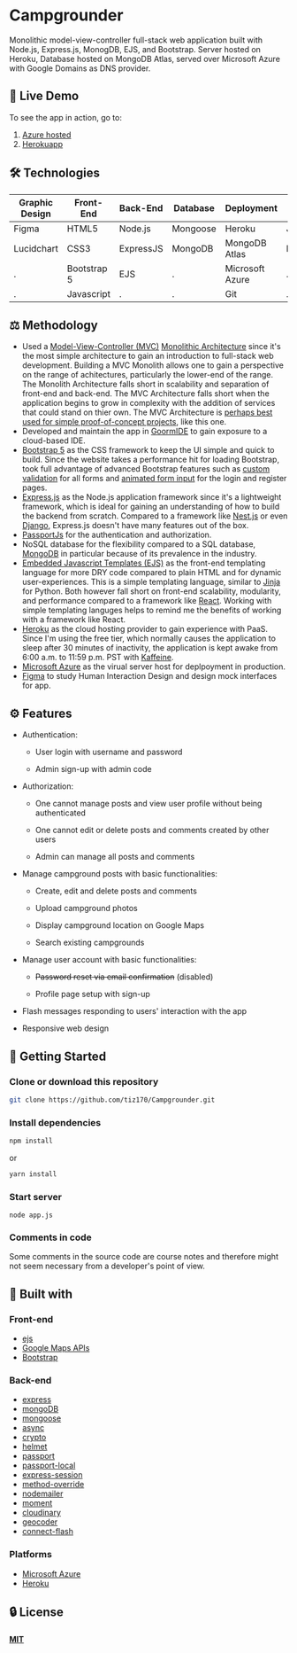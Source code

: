 # Campgrounder
Monolithic model-view-controller full-stack web application built with Node.js, Express.js, MonogDB, EJS, and Bootstrap.
Server hosted on Heroku, Database hosted on MongoDB Atlas, served over Microsoft Azure with Google Domains as DNS provider.

## 🎥 Live Demo

To see the app in action, go to:
1. [Azure hosted](http://20.46.242.255:3000/) 
2. [Herokuapp](https://thawing-cove-05644.herokuapp.com)

## 🛠 Technologies
|Graphic Design|Front-End	|Back-End	|Database	|Deployment		|Testing 	|
|------------- | ------- 	| ------ 	| ------ 	| --------		| -------	|
|Figma	   |HTML5	 	|Node.js 	|Mongoose	|Heroku	  		|Jest    	|
|Lucidchart			   |CSS3	 	|ExpressJS	|MongoDB	|MongoDB Atlas	|Lighthouse	|
|.			   |Bootstrap 5	|EJS	  	|.		    |Microsoft Azure	|.       	|
|.			   |Javascript	|.		  	|.		    |Git	      	|.       	|

## ⚖️ Methodology
-	Used a [Model-View-Controller (MVC)](https://martinfowler.com/eaaDev/uiArchs.html#ModelViewController) [Monolithic Architecture](https://www.youtube.com/watch?v=qYhRvH9tJKw) since it's the most simple architecture to gain an introduction to full-stack web development. Building a MVC Monolith allows one to gain a perspective on the range of achitectures, particularly the lower-end of the range. The Monolith Architecture falls short in scalability and separation of front-end and back-end. The MVC Architecture falls short when the application begins to grow in complexity with the addition of services that could stand on thier own. The MVC Architecture is [perhaps best used for simple proof-of-concept projects](https://www.youtube.com/watch?v=rckfN7xFig0), like this one.
-	Developed and maintain the app in [GoormIDE](https://ide.goorm.io/) to gain exposure to a cloud-based IDE.
-	[Bootstrap 5](https://getbootstrap.com/) as the CSS framework to keep the UI simple and quick to build. Since the website takes a performance hit for loading Bootstrap, took full advantage of advanced Bootstrap features such as [custom validation](https://getbootstrap.com/docs/5.0/forms/validation/) for all forms and [animated form input](https://getbootstrap.com/docs/4.0/examples/floating-labels/) for the login and register pages.
-	[Express.js](https://expressjs.com/) as the Node.js application framework since it's a lightweight framework, which is ideal for gaining an understanding of how to build the backend from scratch. Compared to a framework like [Nest.js](https://nestjs.com/) or even [Django](https://www.djangoproject.com/), Express.js doesn't have many features out of the box.
-	[PassportJs](https://github.com/jaredhanson/passport) for the authentication and authorization.
-	NoSQL database for the flexibility compared to a SQL database, [MongoDB](https://www.mongodb.com/) in particular because of its prevalence in the industry.
-	[Embedded Javascript Templates (EJS)](https://ejs.co/) as the front-end templating language for more DRY code compared to plain HTML and for dynamic user-experiences. This is a simple templating language, similar to [Jinja](https://jinja.palletsprojects.com/en/3.0.x/) for Python. Both however fall short on front-end scalability, modularity, and performance compared to a framework like [React](https://reactjs.org/). Working with simple templating languges helps to remind me the benefits of working with a framework like React.
-	[Heroku](https://www.heroku.com/) as the cloud hosting provider to gain experience with PaaS. Since I'm using the free tier, which normally causes the application to sleep after 30 minutes of inactivity, the application is kept awake from 6:00 a.m. to 11:59 p.m. PST with [Kaffeine](https://kaffeine.herokuapp.com/).
-	[Microsoft Azure](https://azure.microsoft.com/) as the virual server host for deplpoyment in production.
-	[Figma](https://www.figma.com/) to study Human Interaction Design and design mock interfaces for app.

## ⚙️ Features

* Authentication:
  
  * User login with username and password

  * Admin sign-up with admin code

* Authorization:

  * One cannot manage posts and view user profile without being authenticated

  * One cannot edit or delete posts and comments created by other users

  * Admin can manage all posts and comments

* Manage campground posts with basic functionalities:

  * Create, edit and delete posts and comments

  * Upload campground photos

  * Display campground location on Google Maps
  
  * Search existing campgrounds

* Manage user account with basic functionalities:

  * ~~Password reset via email confirmation~~ (disabled)

  * Profile page setup with sign-up

* Flash messages responding to users' interaction with the app

* Responsive web design


## 🚀 Getting Started
### Clone or download this repository

```sh
git clone https://github.com/tiz170/Campgrounder.git
```

### Install dependencies

```sh
npm install
```

or

```sh
yarn install
```

### Start server 
```
node app.js
```

### Comments in code

Some comments in the source code are course notes and therefore might not seem necessary from a developer's point of view.

## 🔨 Built with

### Front-end

* [ejs](http://ejs.co/)
* [Google Maps APIs](https://developers.google.com/maps/)
* [Bootstrap](https://getbootstrap.com/docs/3.3/)

### Back-end

* [express](https://expressjs.com/)
* [mongoDB](https://www.mongodb.com/)
* [mongoose](http://mongoosejs.com/)
* [async](http://caolan.github.io/async/)
* [crypto](https://nodejs.org/api/crypto.html#crypto_crypto)
* [helmet](https://helmetjs.github.io/)
* [passport](http://www.passportjs.org/)
* [passport-local](https://github.com/jaredhanson/passport-local#passport-local)
* [express-session](https://github.com/expressjs/session#express-session)
* [method-override](https://github.com/expressjs/method-override#method-override)
* [nodemailer](https://nodemailer.com/about/)
* [moment](https://momentjs.com/)
* [cloudinary](https://cloudinary.com/)
* [geocoder](https://github.com/wyattdanger/geocoder#geocoder)
* [connect-flash](https://github.com/jaredhanson/connect-flash#connect-flash)

### Platforms
* [Microsoft Azure](https://azure.microsoft.com/)
* [Heroku](https://www.heroku.com/)

## 🔒 License

#### [MIT](./LICENSE)
